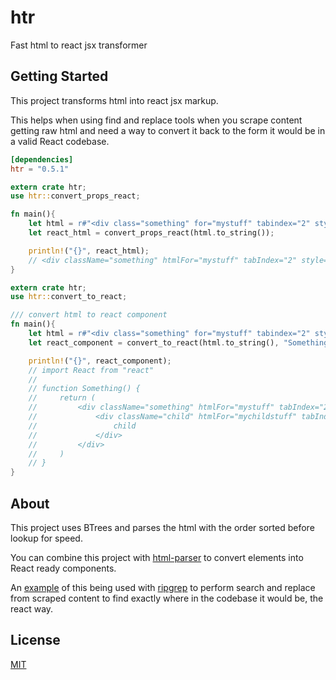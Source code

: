 # htr

Fast html to react jsx transformer

## Getting Started

This project transforms html into react jsx markup.

This helps when using find and replace tools when you scrape content getting raw html and need a way to convert it back to the form it would be in a valid React codebase.

```toml
[dependencies]
htr = "0.5.1"
```

```rust
extern crate htr;
use htr::convert_props_react;

fn main(){
    let html = r#"<div class="something" for="mystuff" tabindex="2" style="color: white; background-color: black">"#;
    let react_html = convert_props_react(html.to_string());

    println!("{}", react_html);
    // <div className="something" htmlFor="mystuff" tabIndex="2" style={{color: "white", backgroundColor: "black"}}>
}
```

```rust
extern crate htr;
use htr::convert_to_react;

/// convert html to react component
fn main(){
    let html = r#"<div class="something" for="mystuff" tabindex="2" style="color: white; background-color: black">"#;
    let react_component = convert_to_react(html.to_string(), "Something");

    println!("{}", react_component);
    // import React from "react"
    //
    // function Something() {
    //     return (
    //         <div className="something" htmlFor="mystuff" tabIndex="2" style={{color: "white", backgroundColor: "black"}}>
    //             <div className="child" htmlFor="mychildstuff" tabIndex="2" style={{color: "white", backgroundColor: "black"}}>
    //                 child
    //             </div>
    //         </div>
    //     )
    // }
}
```

## About

This project uses BTrees and parses the html with the order sorted before lookup for speed.

You can combine this project with [html-parser](https://docs.rs/html_parser/latest/html_parser/) to convert elements into React ready components.

An [example](https://github.com/A11yWatch/a11ywatch/blob/main/cli/src/fs/code_fix.rs) of this being used with [ripgrep](https://github.com/BurntSushi/ripgrep) to perform search and replace from scraped content to find exactly where in the codebase it would be, the react way.

## License

[MIT](./LICENSE)

